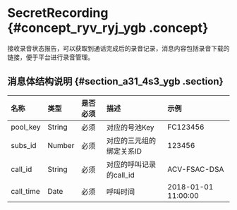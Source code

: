 # SecretRecording {#concept_ryv_ryj_ygb .concept}

接收录音状态报告，可以获取到通话完成后的录音记录，消息内容包括录音下载的链接，便于平台进行录音管理。

## 消息体结构说明 {#section_a31_4s3_ygb .section}

|名称|类型|是否必须|描述|示例|
|:-|:-|:---|:-|:-|
|pool\_key|String|必须|对应的号池Key|FC123456|
|subs\_id|Number|必须|对应的三元组的绑定关系ID|123456|
|call\_id|String|必须|对应的呼叫记录的call\_id|ACV-FSAC-DSA|
|call\_time|Date|必须|呼叫时间|2018-01-01 11:00:00|


